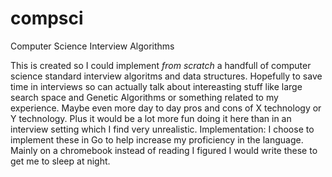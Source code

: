 compsci
=======

Computer Science Interview Algorithms

This is created so I could implement _from_ _scratch_ a handfull of computer science standard interview algoritms
and data structures. Hopefully to save time in interviews so can actually talk about intereasting stuff like large
search space and Genetic Algorithms or something related to my experience. Maybe even more day to day pros and cons
of X technology or Y technology. Plus it would be a lot more fun doing it here than in an interview setting which I find
very unrealistic. 
Implementation: I choose to implement these in Go to help increase my proficiency in the language. Mainly on a chromebook
instead of reading I figured I would write these to get me to sleep at night.
